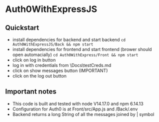 # Auth0WithExpressJS
## Quickstart
* install dependencies for backend and start backend 
``cd Auth0WithExpressJS/Back && npm start``
* install dependencies for frontend and start frontend (brower should open automacially)
``cd Auth0WithExpress/Front && npm start`` 
* click on log in button
* log in with credentials from \Docs\testCreds.md
* click on show messages button (IMPORTANT)
* click on the log out button

## Important notes
* This code is built and tested with node V14.17.0 and npm 6.14.13
* Configuration for Auth0 is at Front/src/App.js and /Back/.env
* Backend returns a long String of all the messages joined by | symbol

